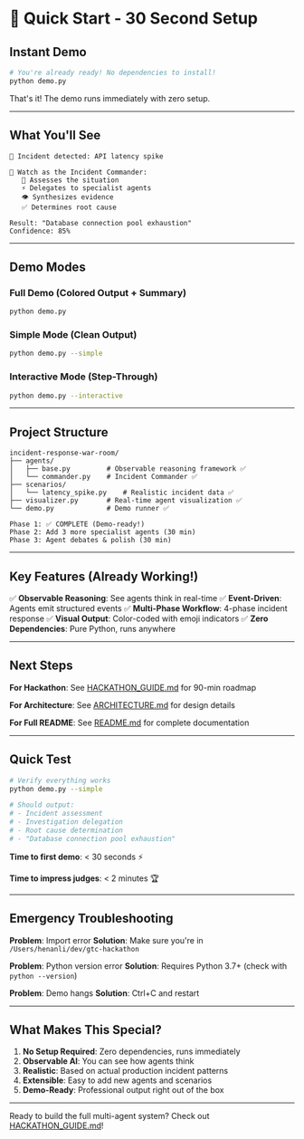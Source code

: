 # 🚀 Quick Start - 30 Second Setup

## Instant Demo

```bash
# You're already ready! No dependencies to install!
python demo.py
```

That's it! The demo runs immediately with zero setup.

---

## What You'll See

```
🚨 Incident detected: API latency spike

👀 Watch as the Incident Commander:
   🤔 Assesses the situation
   ⚡ Delegates to specialist agents
   👁️ Synthesizes evidence
   ✅ Determines root cause

Result: "Database connection pool exhaustion"
Confidence: 85%
```

---

## Demo Modes

### Full Demo (Colored Output + Summary)
```bash
python demo.py
```

### Simple Mode (Clean Output)
```bash
python demo.py --simple
```

### Interactive Mode (Step-Through)
```bash
python demo.py --interactive
```

---

## Project Structure

```
incident-response-war-room/
├── agents/
│   ├── base.py         # Observable reasoning framework ✅
│   └── commander.py    # Incident Commander ✅
├── scenarios/
│   └── latency_spike.py    # Realistic incident data ✅
├── visualizer.py       # Real-time agent visualization ✅
└── demo.py             # Demo runner ✅

Phase 1: ✅ COMPLETE (Demo-ready!)
Phase 2: Add 3 more specialist agents (30 min)
Phase 3: Agent debates & polish (30 min)
```

---

## Key Features (Already Working!)

✅ **Observable Reasoning**: See agents think in real-time
✅ **Event-Driven**: Agents emit structured events
✅ **Multi-Phase Workflow**: 4-phase incident response
✅ **Visual Output**: Color-coded with emoji indicators
✅ **Zero Dependencies**: Pure Python, runs anywhere

---

## Next Steps

**For Hackathon**: See [HACKATHON_GUIDE.md](HACKATHON_GUIDE.md) for 90-min roadmap

**For Architecture**: See [ARCHITECTURE.md](ARCHITECTURE.md) for design details

**For Full README**: See [README.md](README.md) for complete documentation

---

## Quick Test

```bash
# Verify everything works
python demo.py --simple

# Should output:
# - Incident assessment
# - Investigation delegation
# - Root cause determination
# - "Database connection pool exhaustion"
```

**Time to first demo**: < 30 seconds ⚡

**Time to impress judges**: < 2 minutes 🏆

---

## Emergency Troubleshooting

**Problem**: Import error
**Solution**: Make sure you're in `/Users/henanli/dev/gtc-hackathon`

**Problem**: Python version error
**Solution**: Requires Python 3.7+ (check with `python --version`)

**Problem**: Demo hangs
**Solution**: Ctrl+C and restart

---

## What Makes This Special?

1. **No Setup Required**: Zero dependencies, runs immediately
2. **Observable AI**: You can see how agents think
3. **Realistic**: Based on actual production incident patterns
4. **Extensible**: Easy to add new agents and scenarios
5. **Demo-Ready**: Professional output right out of the box

---

Ready to build the full multi-agent system? Check out [HACKATHON_GUIDE.md](HACKATHON_GUIDE.md)!
